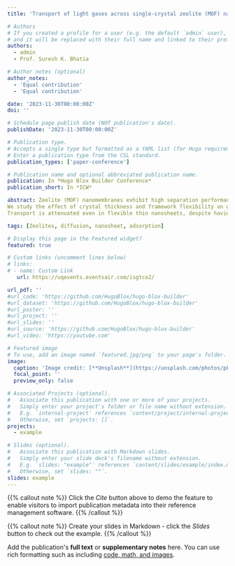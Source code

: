 ```yaml
---
title: 'Transport of light gases across single-crystal zeolite (MOF) nanomembranes: effect of size, flexibility, and polymer coating'

# Authors
# If you created a profile for a user (e.g. the default `admin` user), write the username (folder name) here
# and it will be replaced with their full name and linked to their profile.
authors:
  - admin
  - Prof. Suresh K. Bhatia

# Author notes (optional)
author_notes:
  - 'Equal contribution'
  - 'Equal contribution'

date: '2023-11-30T00:00:00Z'
doi: ''

# Schedule page publish date (NOT publication's date).
publishDate: '2023-11-30T00:00:00Z'

# Publication type.
# Accepts a single type but formatted as a YAML list (for Hugo requirements).
# Enter a publication type from the CSL standard.
publication_types: ['paper-conference']

# Publication name and optional abbreviated publication name.
publication: In *Hugo Blox Builder Conference*
publication_short: In *ICW*

abstract: Zeolite (MOF) nanomembranes exhibit high separation performances due to their molecular sieving effect associated with precisely sized pores and tuneable frameworks, which makes them attractive for gas separation, carbon capture, and water treatment, among other applications [1]. Although pore characteristics of zeolites (MOFs) are well-defined, challenges pertaining to gas transport resistances within nanosized crystals remain unexplained. Empirical studies linked these transport hindrances to defects within the crystal formation process, resulting in pore obstructions and grain boundaries [2]. However, recent simulation-based investigations have uncovered nonuniform diffusivities and transport resistances persist even in nanometric-sized crystals with ideal surfaces. Although these resistances were initially ascribed to interfacial effects on the boundary layer [3], recent simulations attribute them to slow trajectories and an increased number of collisions within a region of developing flow known as entry length [4].
We study the effect of crystal thickness and framework flexibility on gas diffusion, by comparing a fully flexible system with a rigid-average structure of equivalent window size. Equilibrium Molecular Dynamics (EMD) simulations were used to study the transport of CO2 in ZIF-8 and CH4, H2 in TON nanosheets of different sizes. We also investigated adding polymer layers (6FDA-durene polyimide) on TON bare nanosheets to account for support/both-side coating effects on the excess resistance.
Transport is attenuated even in flexible thin nanosheets, despite having enhanced diffusivities compared to the rigid ones. An interplay between vibrating windows and kinetic effects on gas-wall collisions leads to increased diffusivity. Incorporating polymer layers into the nanosheets added extra internal barriers. Ideal selectivity is superior in the coated/supported at a particular crystal length. These results will aid in a better understanding of the transport resistances, guiding the fundamental design of ultrathin membranes for emerging sustainable applications.

tags: [Zeolites, diffusion, nanosheet, adsorption]

# Display this page in the Featured widget?
featured: true

# Custom links (uncomment lines below)
# links:
# - name: Custom Link
   url: https://uqevents.eventsair.com/isgtco2/

url_pdf: ''
#url_code: 'https://github.com/HugoBlox/hugo-blox-builder'
#url_dataset: 'https://github.com/HugoBlox/hugo-blox-builder'
#url_poster: ''
#url_project: ''
#url_slides: ''
#url_source: 'https://github.com/HugoBlox/hugo-blox-builder'
#url_video: 'https://youtube.com'

# Featured image
# To use, add an image named `featured.jpg/png` to your page's folder.
image:
  caption: 'Image credit: [**Unsplash**](https://unsplash.com/photos/pLCdAaMFLTE)'
  focal_point: ''
  preview_only: false

# Associated Projects (optional).
#   Associate this publication with one or more of your projects.
#   Simply enter your project's folder or file name without extension.
#   E.g. `internal-project` references `content/project/internal-project/index.md`.
#   Otherwise, set `projects: []`.
projects:
  - example

# Slides (optional).
#   Associate this publication with Markdown slides.
#   Simply enter your slide deck's filename without extension.
#   E.g. `slides: "example"` references `content/slides/example/index.md`.
#   Otherwise, set `slides: ""`.
slides: example
---
```


{{% callout note %}}
Click the _Cite_ button above to demo the feature to enable visitors to import publication metadata into their reference management software.
{{% /callout %}}

{{% callout note %}}
Create your slides in Markdown - click the _Slides_ button to check out the example.
{{% /callout %}}

Add the publication's **full text** or **supplementary notes** here. You can use rich formatting such as including [code, math, and images](https://docs.hugoblox.com/content/writing-markdown-latex/).
